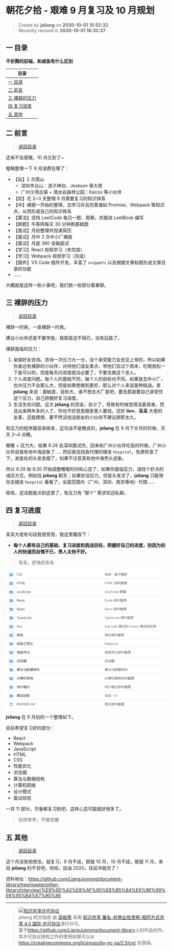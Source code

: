 朝花夕拾 - 艰难 9 月复习及 10 月规划
===

> Create by **jsliang** on **2020-10-01 15:52:32**  
> Recently revised in **2020-10-01 16:32:37**

<!-- 目录开始 -->
## <a name="chapter-one" id="chapter-one"></a>一 目录

**不折腾的前端，和咸鱼有什么区别**

| 目录 |
| --- |
| [一 目录](#chapter-one) |
| <a name="catalog-chapter-two" id="catalog-chapter-two"></a>[二 前言](#chapter-two) |
| <a name="catalog-chapter-three" id="catalog-chapter-three"></a>[三 裸辞的压力](#chapter-three) |
| <a name="catalog-chapter-four" id="catalog-chapter-four"></a>[四 复习进度](#chapter-four) |
| <a name="catalog-chapter-five" id="catalog-chapter-five"></a>[五 其他](#chapter-five) |
<!-- 目录结束 -->

## <a name="chapter-two" id="chapter-two"></a>二 前言

> [返回目录](#chapter-one)

还来不及感慨，10 月又到了~

粗略整理一下 9 月浪费在哪了：

* 【玩】2 次爬山
  * 深圳羊台山：浪子神剑、Jeskson 等大佬
  * 广州沙湾古镇 + 滴水岩森林公园：Kacoo 等小伙伴
* 【初】花 2~3 天整理 9 月需要复习的知识体系
* 【中】根据一开始的整理，去学习并且完善诸如 Promise、Webpack 等知识点，从而形成自己的知识体系
* 【算法】坚持 LeetCode 每日一题、周赛，并跟进 LeetBook 编写
* 【刷题】牛客网每天 30 分钟刷基础题
* 【面试】月初整理并投递简历
* 【面试】月中 3 次中小厂裸面
* 【面试】月底 360 金融面试
* 【学习】React 视频学习（未完成）
* 【学习】Webpack 视频学习（完成）
* 【插件】VS Code 插件开发，丰富了 `snippets` 以及根据文章标题形成文章目录的功能
* ……

大概就是这样一些小事吧，我们挑一些部分着重聊。

## <a name="chapter-three" id="chapter-three"></a>三 裸辞的压力

> [返回目录](#chapter-one)

裸辞一时爽，一直裸辞一时爽。

建议小伙伴还是不要学我，我那是迫不得已，没有后路了。

裸辞面临的压力：

1. 亲朋好友咨询。咨询一次压力大一分，没个承受能力会去见上帝的，所以如果你身边有裸辞的小伙伴，对待他们请友善点，带他们去过个周末，吃喝放松一下是可以的，但是每天问进度就没必要了，不要去做这个恶人。
2. 个人进度问题。每个人的基础不同，每个人的目标也不同，如果是去中小厂，也许压力不会那么大，但是如果想做到更好，那么对个人来说是种挑战。拿 **jsliang** 来说：基础差、目标大，谁不想去大厂是吧，要去那就要自己承受住这个压力，自己把握好复习进度。
3. 生活生存问题。这次 **jsliang** 的资金，存少了，导致有时候觉得活着真难，而且出来两年多的人了，你也不好意思跟家里人要钱，还好 **lien**、**呆呆** 大佬的友善，还能撑撑，要不然没钱没朋友的小伙伴不建议辞职太久。

有压力的程序猿容易掉发，这句话不是瞎说的，**jsliang** 在 9 月下半月的时候，天天 2~4 点睡。

晚睡 + 压力大，结果 9.29 去深圳面试完，回来和广州小伙伴吃饭的时候，广州小伙伴说我有地中海迹象了……然后我去找我代理的植发 `hospital`，免费检查了下，发旋处的头发变细了，如果不注意真有地中海秃头迹象。

所以 9.29 和 9.30 开始调整睡眠时间和心态了，如果你面临压力，请找个好点的减压方式，例如找 **jsliang** 聊天；如果你没压力，但是头发凉了，**jsliang** 只能带你去植发 `hospital` 看看了，全国范围内（广州、深圳、南京等地）代理……

咳咳，这话题就点到这里了，有压力有 “那个” 需求欢迎私聊。

## <a name="chapter-four" id="chapter-four"></a>四 复习进度

> [返回目录](#chapter-one)

呆呆大佬有句话我很受用，我这里魔改下：

* **每个人都有自己的基础、复习进度和挑战目标，把握好自己的进度，别因为别人的快速而自愧不已，男人太快不好。**

> 车车，好快的车车

![图](../../../public-repertory/img/other-monologue-2020-10-01-1.png)

**jsliang** 在 9 月初的一个整理如下。

目前希望复习好的部分：

* React
* Webpack
* JavaScript
* HTML
* CSS
* 性能优化
* 浏览器
* 算法与数据结构
* 计算机网络
* 设计模式
* 面试经验

一共 11 部分，尽量都复习到吧，这样心态可能就好很多了。

> 仅供参考，不做炫耀

## <a name="chapter-five" id="chapter-five"></a>五 其他

> [返回目录](#chapter-one)

这个月没其他想法，就复习，9 月不成，那就 10 月，10 月不成，那就 11 月，来自 **jsliang** 的不甘吧，哈哈，加油 2020，往前冲就完了！

资料地址：https://github.com/LiangJunrong/document-library/tree/master/other-library/interview/%E9%9D%A2%E8%AF%95%E8%B5%84%E6%96%99%E6%95%B4%E7%90%86

---

> <a rel="license" href="http://creativecommons.org/licenses/by-nc-sa/4.0/"><img alt="知识共享许可协议" style="border-width:0" src="https://i.creativecommons.org/l/by-nc-sa/4.0/88x31.png" /></a><br /><span xmlns:dct="http://purl.org/dc/terms/" property="dct:title">jsliang 的文档库</span> 由 <a xmlns:cc="http://creativecommons.org/ns#" href="https://github.com/LiangJunrong/document-library" property="cc:attributionName" rel="cc:attributionURL">梁峻荣</a> 采用 <a rel="license" href="http://creativecommons.org/licenses/by-nc-sa/4.0/">知识共享 署名-非商业性使用-相同方式共享 4.0 国际 许可协议</a>进行许可。<br />基于<a xmlns:dct="http://purl.org/dc/terms/" href="https://github.com/LiangJunrong/document-library" rel="dct:source">https://github.com/LiangJunrong/document-library</a>上的作品创作。<br />本许可协议授权之外的使用权限可以从 <a xmlns:cc="http://creativecommons.org/ns#" href="https://creativecommons.org/licenses/by-nc-sa/2.5/cn/" rel="cc:morePermissions">https://creativecommons.org/licenses/by-nc-sa/2.5/cn/</a> 处获得。